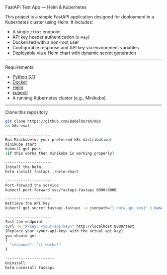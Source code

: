 FastAPI Test App — Helm & Kubernetes

This project is a simple FastAPI application designed for deployment in a Kubernetes cluster using Helm. It includes:

- A single `/test` endpoint
- API key header authentication (`X-Key`)
- Dockerized with a non-root user
- Configurable response and API key via environment variables
- Deployable via a Helm chart with dynamic secret generation

---------------------

Requirements

- [Python 3.11](https://www.python.org/)
- [Docker](https://www.docker.com/)
- [Helm](https://helm.sh/)
- [kubectl](https://kubernetes.io/docs/tasks/tools/)
- A running Kubernetes cluster (e.g., Minikube)

---------------------

Clone this repository

```bash
git clone https://github.com/BabelRorah/k8s
cd k8s_eval

---------------------
Run Minikube(or your preferred k8s distribution)
minikube start
kubectl get pods
(if this works then minikube is working properly)

---------------------
Install the helm
helm install fastapi ./helm-chart

---------------------
Port-forward the service 
kubectl port-forward svc/fastapi-fastapi 8000:8000

---------------------
Retrieve the API key
kubectl get secret fastapi-fastapi -o jsonpath="{.data.api_key}" | base64 -d

---------------------
Test the endpoint
curl -H "X-Key: <your-api-key>" http://localhost:8000/test
(Replace your <your-api-key> with the actual api key)
you should get
{
  "response": "it works!"
}

----------------------
Uninstall
helm uninstall fastapi